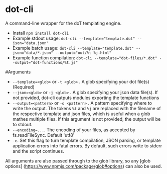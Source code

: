 # dot-cli
A command-line wrapper for the doT templating engine.

* Install `npm install dot-cli`
* Example stdout usage: `dot-cli --template="template.dot" --json="data.json"`
* Example batch usage: `dot-cli --template="template.dot" --json="data/*.json" --output="out/%t %j.html"`
* Example function compilation: `dot-cli --template="dot-files/*.dot" --output="dot-functions/%t.js"`

#Arguments
* `--template=<glob>` or `-t <glob>` . A glob specifying your dot file(s) (Required)
* `--json=<glob>` or `-j <glob>` . A glob specifying your json data file(s). If not provided, dot-cli outputs modules exporting the template functions
* `--output=<pattern>` or `-o <pattern>` . A pattern specifying where to write the output. The tokens `%t` and `%j` are replaced with the filename of the respective template and json files, which is useful when a glob mathes multiple files. If this argument is not provided, the output will be to stdout.
* `--encoding=...`. The encoding of your files, as accepted by fs.readFileSync. Default 'utf8'
* `-e`. Set this flag to turn template compilation, JSON parsing, or template application errors into fatal errors. By default, such errors write to stderr and the script continues.

All arguments are also passed through to the glob library, so any [glob options] (https://www.npmjs.com/package/glob#options) can also be used.
